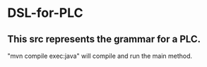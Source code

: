 # DSL-for-PLC
## This src represents the grammar for a PLC.
"mvn compile exec:java" will compile and run the main method.